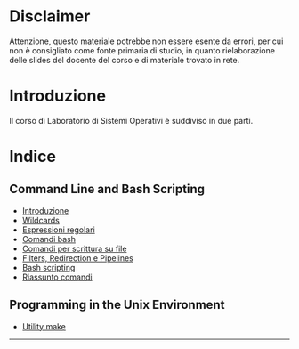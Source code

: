 # Disclaimer
Attenzione, questo materiale potrebbe non essere esente da errori, per cui non è consigliato come fonte primaria di studio, in quanto rielaborazione delle slides del docente del corso e di materiale trovato in rete.

# Introduzione

Il corso di Laboratorio di Sistemi Operativi è suddiviso in due parti.

# Indice

## Command Line and Bash Scripting

* [Introduzione](/Prima_parte/Introduzione_prima_parte.md)
* [Wildcards](/Prima_parte/Wildcards.md)
* [Espressioni regolari](/Prima_parte/Espressioni_regolari.md)
* [Comandi bash](/Prima_parte/Comandi_Shell.md)
* [Comandi per scrittura su file](/Prima_parte/Comandi_files.md)
* [Filters, Redirection e Pipelines](/Prima_parte/Filters_Redirections_Pipelines.md)
* [Bash scripting](/Prima_parte/Bash_scripting.md)
* [Riassunto comandi](/Prima_parte/Comandi.md)

## Programming in the Unix Environment

* [Utility make](/Seconda_parte/Utility_make.md)

****************************************